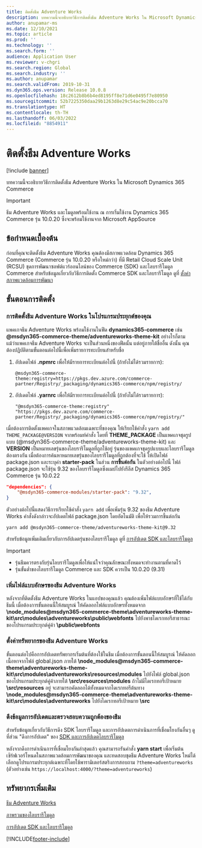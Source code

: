 ```yaml
---
title: ติดตั้งธีม Adventure Works
description: บทความนี้จะอธิบายวิธีการติดตั้งธีม Adventure Works ใน Microsoft Dynamics 365 Commerce
author: anupamar-ms
ms.date: 12/10/2021
ms.topic: article
ms.prod: ''
ms.technology: ''
ms.search.form: ''
audience: Application User
ms.reviewer: v-chgri
ms.search.region: Global
ms.search.industry: ''
ms.author: anupamar
ms.search.validFrom: 2019-10-31
ms.dyn365.ops.version: Release 10.0.8
ms.openlocfilehash: 18c2612b8b6b4ed8195ff8e71d6e0495f7e80950
ms.sourcegitcommit: 52b7225350daa29b1263d8e29c54ac9e20bcca70
ms.translationtype: HT
ms.contentlocale: th-TH
ms.lasthandoff: 06/03/2022
ms.locfileid: "8854911"
---
```

# <a name="install-the-adventure-works-theme"></a>ติดตั้งธีม Adventure Works

[!include [banner](includes/banner.md)]

บทความนี้จะอธิบายวิธีการติดตั้งธีม Adventure Works ใน Microsoft Dynamics 365 Commerce 

> [!IMPORTANT]
> ธีม Adventure Works และโมดูลพร้อมใช้งาน ณ การเริ่มใช้งาน Dynamics 365 Commerce รุ่น 10.0.20 ซึ่งจะพร้อมใช้งานจาก Microsoft AppSource

## <a name="prerequisites"></a>ข้อกำหนดเบื้องต้น

ก่อนที่คุณจะติดตั้งธีม Adventure Works คุณต้องมีสภาพแวดล้อม Dynamics 365 Commerce (Commerce รุ่น 10.0.20 หรือใหม่กว่า) ที่มี Retail Cloud Scale Unit (RCSU) ชุดการพัฒนาซอฟต์แวร์ออนไลน์ของ Commerce (SDK) และไลบรารีโมดูล Commerce สำหรับข้อมูลเกี่ยวกับวิธีการติดตั้ง Commerce SDK และไลบรารีโมดูล ดูที่ [ตั้งค่าสภาพแวดล้อมการพัฒนา](e-commerce-extensibility/setup-dev-environment.md) 

## <a name="installation-steps"></a>ขั้นตอนการติดตั้ง

### <a name="install-the-adventure-works-theme-in-your-application"></a>การติดตั้งธีม Adventure Works ในโปรแกรมประยุกต์ของคุณ

แพคเกจธีม Adventure Works พร้อมใช้งานในฟีด **dynamics365-commerce** เช่น **@msdyn365-commerce-theme/adventureworks-theme-kit** อย่างไรก็ตาม แม้ว่าแพคเกจธีม Adventure Works จะเป็นส่วนหนึ่งของฟีดนั้น แต่อยู่ภายใต้ชื่ออื่น ดังนั้น คุณต้องปฏิบัติตามขั้นตอนต่อไปนี้เพื่อเพิ่มรายการทะเบียนสำหรับชื่อ

1. อัปเดตไฟล์ **.npmrc** เพื่อให้มีรายการทะเบียนต่อไปนี้ (ถ้ายังไม่ได้รวมรายการ):

    `@msdyn365-commerce-theme:registry=https://pkgs.dev.azure.com/commerce-partner/Registry/_packaging/dynamics365-commerce/npm/registry/`

1. อัปเดตไฟล์ **.yarnrc** เพื่อให้มีรายการทะเบียนต่อไปนี้ (ถ้ายังไม่ได้รวมรายการ):

    `"@msdyn365-commerce-theme:registry" "https://pkgs.dev.azure.com/commerce-partner/Registry/_packaging/dynamics365-commerce/npm/registry/"`  
    
เมื่อต้องการติดตั้งแพคเกจในสภาพแวดล้อมเฉพาะที่ของคุณ ให้เรียกใช้คำสั่ง `yarn add THEME_PACKAGE@VERSION` จากพร้อมท์คำสั่ง โดยที่ **THEME_PACKAGE** เป็นแพคเกจชุดรูปแบบ (@msdyn365-commerce-theme/adventureworks-theme-kit) และ **VERSION** เป็นหมายเลขรุ่นของไลบรารีโมดูลที่ถูกใช้อยู่ รุ่นของแพคเกจชุดรูปแบบและไลบรารีโมดูลต้องตรงกัน เมื่อต้องการค้นหาหมายเลขรุ่นของไลบรารีโมดูลที่ถูกต้องที่จะใช้ ให้เปิดไฟล์ package.json และระบุค่า **starter-pack** ในส่วน **การขึ้นต่อกัน** ในตัวอย่างต่อไปนี้ ไฟล์ package.json จะใช้รุ่น 9.32 ของไลบรารีโมดูลซึ่งแมปไปยังรีลีส Dynamics 365 Commerce รุ่น 10.0.22  

```json
"dependencies": {
    "@msdyn365-commerce-modules/starter-pack": "9.32",
}
```

ตัวอย่างต่อไปนี้แสดงวิธีการเรียกใช้คำสั่ง `yarn add` เพื่อเพิ่มรุ่น 9.32 ของธีม Adventure Works คำสั่งดังกล่าวจะอัปเดตไฟล์ package.json โดยอัตโนมัติ เพื่อให้รวมการขึ้นต่อกัน

`yarn add @msdyn365-commerce-theme/adventureworks-theme-kit@9.32`

สำหรับข้อมูลเพิ่มเติมเกี่ยวกับการอัปเดตรุ่นของไลบรารีโมดูล ดูที่ [การอัปเดต SDK และไลบรารีโมดูล](e-commerce-extensibility/sdk-updates.md) 

> [!IMPORTANT]
> - รุ่นธีมควรตรงกับรุ่นไลบรารีโมดูลเพื่อให้แน่ใจว่าคุณลักษณะทั้งหมดจะทำงานตามที่คาดไว้ 
> - รุ่นขั้นต่ำของไลบรารีโมดูล Commerce และ SDK ควรเป็น 10.0.20 (9.31) 

### <a name="add-the-font-files-for-the-adventure-works-theme"></a>เพิ่มไฟล์แบบอักษรของธีม Adventure Works

หลังจากที่ติดตั้งธีม Adventure Works ในแอปของคุณแล้ว คุณต้องเพิ่มไฟล์แบบอักษรที่ใช้ได้กับธีมนี้ เมื่อต้องการขั้นตอนนี้ให้สมบูรณ์ ให้คัดลอกไฟล์แบบอักษรทั้งหมดจาก **\node_modules@msdyn365-commerce-theme\adventureworks-theme-kit\src\modules\adventureworks\public\webfonts** ไปยังพาธไดเรกทอรีสาธารณะของโปรแกรมประยุกต์คู่ค้า **\public\webfonts**

### <a name="set-up-the-resources-for-the-adventure-works-theme"></a>ตั้งค่าทรัพยากรของธีม Adventure Works

ขั้นตอนต่อไปคือการอัปเดตทรัพยากรเริ่มต้นที่ต้องใช้ในธีม เมื่อต้องการขั้นตอนนี้ให้สมบูรณ์ ให้คัดลอกเนื้อหาจากไฟล์ global.json ภายใต้ **\node_modules@msdyn365-commerce-theme\adventureworks-theme-kit\src\modules\adventureworks\resources\modules** ไปยังไฟล์ global.json ของโปรแกรมประยุกต์คู่ค้าภายใต้ **\src\resources\modules** ถ้าไม่มีไดเรกทอรีเป้าหมาย **\src\resources** อยู่ จะสามารถคัดลอกได้ทั้งหมดจากไดเรกทอรีต้นทาง **\node_modules@msdyn365-commerce-theme\adventureworks-theme-kit\src\modules\adventureworks** ไปยังไดเรกทอรีเป้าหมาย **\src**

### <a name="pull-updates-and-validate-the-theme"></a>ดึงข้อมูลการอัปเดตและตรวจสอบความถูกต้องของธีม

สำหรับข้อมูลเกี่ยวกับวิธีการดึง SDK ไลบรารีโมดูล และการอัปเดตการดำเนินการที่เชื่อมโยงกันอื่นๆ ดูที่ส่วน "ดึงการอัปเดต" ของ [SDK และการอัปเดตไลบรารีโมดูล](e-commerce-extensibility/sdk-updates.md#pull-updates)

หลังจากดึงการดำเนินการที่เชื่อมโยงกันล่าสุดแล้ว คุณสามารถรันคำสั่ง **yarn start** เพื่อเริ่มต้นเซิร์ฟเวอร์โหนดในสภาพแวดล้อมการพัฒนาของคุณ และทดสอบชุดธีม Adventure Works ใหม่ได้ เลือกดูโปรแกรมประยุกต์เฉพาะที่โดยใช้พารามิเตอร์สตริงการสอบถาม `?theme=adventureworks` (ตัวอย่างเช่น `https://localhost:4000/?theme=adventureworks`)

## <a name="additional-resources"></a>ทรัพยากรเพิ่มเติม

[ธีม Adventure Works](adventure-works-theme.md)

[ภาพรวมของไลบรารีโมดูล](starter-kit-overview.md)

[การอัปเดต SDK และไลบรารีโมดูล](e-commerce-extensibility/sdk-updates.md)

[!INCLUDE[footer-include](../includes/footer-banner.md)]

